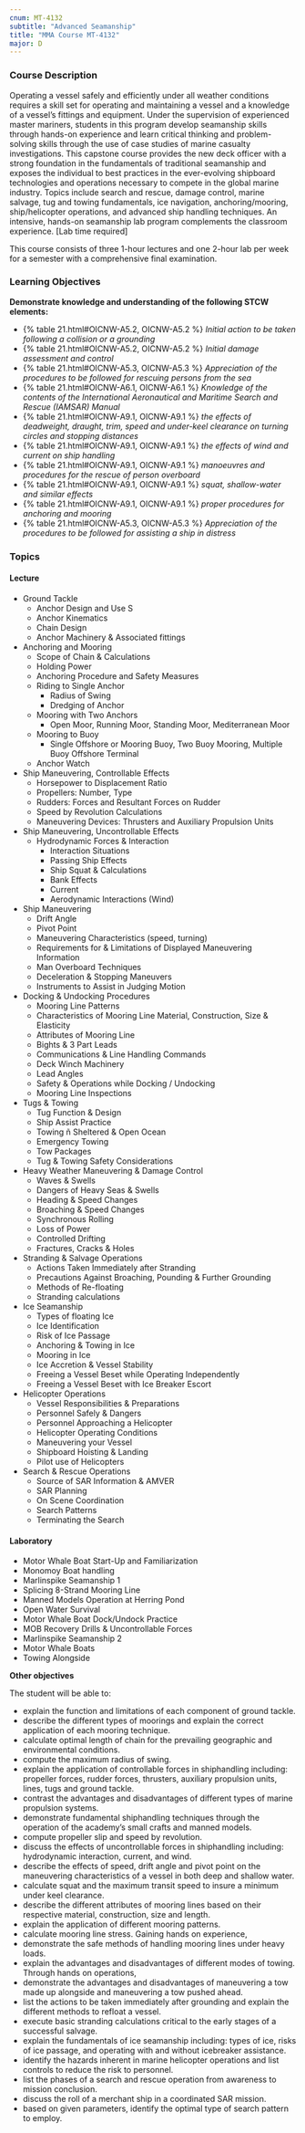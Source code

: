 ```yaml
---
cnum: MT-4132
subtitle: "Advanced Seamanship"
title: "MMA Course MT-4132"
major: D
---
```


### Course Description

Operating a vessel safely and efficiently under all weather conditions requires a skill set for operating and maintaining a vessel and a knowledge of a vessel’s fittings and equipment. Under the supervision of experienced master mariners, students in this program develop seamanship skills through hands-on experience and learn critical thinking and problem-solving skills through the use of case studies of marine casualty investigations. This capstone course provides the new deck officer with a strong foundation in the fundamentals of traditional seamanship and exposes the individual to best practices in the ever-evolving shipboard technologies and operations necessary to compete in the global marine industry. Topics include search and rescue, damage control, marine salvage, tug and towing fundamentals, ice navigation, anchoring/mooring, ship/helicopter operations, and advanced ship handling techniques. An intensive, hands-on seamanship lab program complements the classroom experience. [Lab time required]

This course consists of three 1-hour lectures and one 2-hour lab per week for a semester with a comprehensive final examination.


### Learning Objectives

**Demonstrate knowledge and understanding of the following STCW elements:**

* {% table 21.html#OICNW-A5.2, OICNW-A5.2 %} *Initial action to be taken following a collision or a grounding*
* {% table 21.html#OICNW-A5.2, OICNW-A5.2 %} *Initial damage assessment and control*
* {% table 21.html#OICNW-A5.3, OICNW-A5.3 %} *Appreciation of the procedures to be followed for rescuing persons from the sea*
* {% table 21.html#OICNW-A6.1, OICNW-A6.1 %} *Knowledge of the contents of the International Aeronautical and Maritime Search and Rescue (IAMSAR) Manual*
* {% table 21.html#OICNW-A9.1, OICNW-A9.1 %} *the effects of deadweight, draught, trim, speed and under-keel clearance on turning circles and stopping distances*
* {% table 21.html#OICNW-A9.1, OICNW-A9.1 %} *the effects of wind and current on ship handling*
* {% table 21.html#OICNW-A9.1, OICNW-A9.1 %} *manoeuvres and procedures for the rescue of person overboard*
* {% table 21.html#OICNW-A9.1, OICNW-A9.1 %} *squat, shallow-water and similar effects*
* {% table 21.html#OICNW-A9.1, OICNW-A9.1 %} *proper procedures for anchoring and mooring*
* {% table 21.html#OICNW-A5.3, OICNW-A5.3 %} *Appreciation of the procedures to be followed for assisting a ship in distress*


### Topics

#### Lecture

* Ground Tackle
	* Anchor Design and Use S
	* Anchor Kinematics 
	* Chain Design 
	* Anchor Machinery & Associated fittings
* Anchoring and Mooring
	* Scope of Chain & Calculations
	* Holding Power
	* Anchoring Procedure and Safety Measures
	* Riding to Single Anchor
		* Radius of Swing 
		* Dredging of Anchor 
	* Mooring with Two Anchors
		* Open Moor, Running Moor, Standing Moor, Mediterranean Moor 
	* Mooring to Buoy
		* Single Offshore or Mooring Buoy, Two Buoy Mooring, Multiple Buoy Offshore Terminal
	* Anchor Watch
* Ship Maneuvering, Controllable Effects
	* Horsepower to Displacement Ratio
	* Propellers: Number, Type
	* Rudders: Forces and Resultant Forces on Rudder
	* Speed by Revolution Calculations
	* Maneuvering Devices: Thrusters and Auxiliary Propulsion Units
* Ship Maneuvering, Uncontrollable Effects
	* Hydrodynamic Forces & Interaction
		* Interaction Situations
		* Passing Ship Effects
		* Ship Squat & Calculations
		* Bank Effects
		* Current
		* Aerodynamic Interactions (Wind)
* Ship Maneuvering
	* Drift Angle
	* Pivot Point
	* Maneuvering Characteristics (speed, turning)
	* Requirements for & Limitations of Displayed Maneuvering Information
	* Man Overboard Techniques 
	* Deceleration & Stopping Maneuvers
	* Instruments to Assist in Judging Motion
* Docking & Undocking Procedures
	* Mooring Line Patterns
	* Characteristics of Mooring Line
		Material, Construction, Size & Elasticity
	* Attributes of Mooring Line
	* Bights & 3 Part Leads
	* Communications & Line Handling Commands
	* Deck Winch Machinery
	* Lead Angles
	* Safety & Operations while Docking / Undocking
	* Mooring Line Inspections
* Tugs & Towing
	* Tug Function & Design
	* Ship Assist Practice
	* Towing ñ Sheltered & Open Ocean
	* Emergency Towing
	* Tow Packages
	* Tug & Towing Safety Considerations
* Heavy Weather Maneuvering & Damage Control
	* Waves & Swells
	* Dangers of Heavy Seas & Swells
	* Heading & Speed Changes
	* Broaching & Speed Changes 
	* Synchronous Rolling
	* Loss of Power
	* Controlled Drifting
	* Fractures, Cracks & Holes
* Stranding & Salvage Operations
	* Actions Taken Immediately after Stranding 
	* Precautions Against Broaching, Pounding & Further Grounding
	* Methods of Re-floating 
	* Stranding calculations
* Ice Seamanship
	* Types of floating Ice 
	* Ice Identification
	* Risk of Ice Passage
	* Anchoring & Towing in Ice
	* Mooring in Ice
	* Ice Accretion & Vessel Stability
	* Freeing a Vessel Beset while Operating Independently
	* Freeing a Vessel Beset with Ice Breaker Escort
* Helicopter Operations
	* Vessel Responsibilities & Preparations
	* Personnel Safely & Dangers
	* Personnel Approaching a Helicopter
	* Helicopter Operating Conditions
	* Maneuvering your Vessel
	* Shipboard Hoisting & Landing
	* Pilot use of Helicopters
* Search & Rescue Operations
	* Source of SAR Information & AMVER
	* SAR Planning
	* On Scene Coordination
	* Search Patterns
	* Terminating the Search

#### Laboratory

* Motor Whale Boat Start-Up and Familiarization
* Monomoy Boat handling			
* Marlinspike Seamanship 1
* Splicing 8-Strand Mooring Line
* Manned Models Operation at Herring Pond
* Open Water Survival
* Motor Whale Boat Dock/Undock Practice
* MOB Recovery Drills & Uncontrollable Forces			
* Marlinspike Seamanship 2
* Motor Whale Boats 
* Towing Alongside			



**Other objectives**


The student will be able to:

* explain the function and limitations of each component of ground tackle.  
* describe the different types of moorings and explain the correct application of each mooring technique.  
* calculate optimal length of chain for the prevailing geographic and environmental conditions.  
* compute the maximum radius of swing.  
* explain the application of controllable forces in shiphandling including: propeller forces, rudder forces, thrusters, auxiliary propulsion units, lines, tugs and ground tackle.  
* contrast the advantages and disadvantages of different types of marine propulsion systems.  
* demonstrate fundamental shiphandling techniques through the operation of the academy’s small crafts and manned models.  
* compute propeller slip and speed by revolution.  
* discuss the effects of uncontrollable forces in shiphandling including: hydrodynamic interaction, current, and wind.   
* describe the effects of speed, drift angle and pivot point on the maneuvering characteristics of a vessel in both deep and shallow water.  
* calculate squat and the maximum transit speed to insure a minimum under keel clearance. 
* describe the different attributes of mooring lines based on their respective material, construction, size and length.  
* explain the application of different mooring patterns.  
* calculate mooring line stress.  Gaining hands on experience, 
* demonstrate the safe methods of handling mooring lines under heavy loads.  
* explain the advantages and disadvantages of different modes of towing. Through hands on operations, 
* demonstrate the advantages and disadvantages of maneuvering a tow made up alongside and maneuvering a tow pushed ahead.  
* list the actions to be taken immediately after grounding and explain the different methods to refloat a vessel.  
* execute basic stranding calculations critical to the early stages of a successful salvage. 
* explain the fundamentals of ice seamanship including: types of ice, risks of ice passage, and operating with and without icebreaker assistance.  
* identify the hazards inherent in marine helicopter operations and list controls to reduce the risk to personnel. 
* list the phases of a search and rescue operation from awareness to mission conclusion.  
* discuss the roll of a merchant ship in a coordinated SAR mission.  
* based on given parameters, identify the optimal type of search pattern to employ. 



